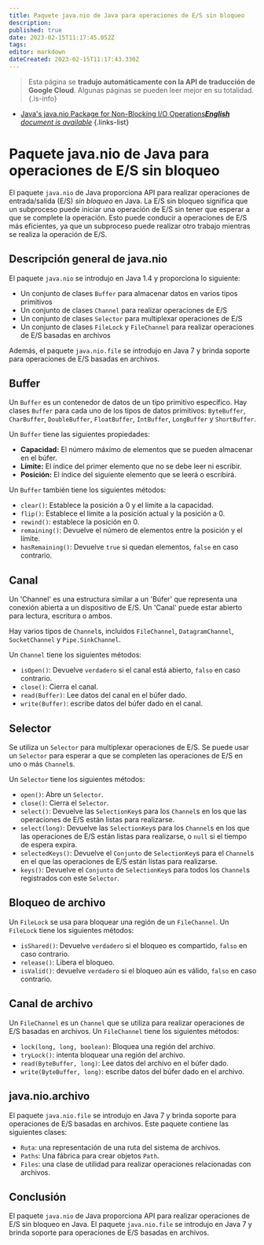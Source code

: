 ```yaml
---
title: Paquete java.nio de Java para operaciones de E/S sin bloqueo
description: 
published: true
date: 2023-02-15T11:17:45.052Z
tags: 
editor: markdown
dateCreated: 2023-02-15T11:17:43.330Z
---
```


> Esta página se **tradujo automáticamente con la API de traducción de Google Cloud**.
Algunas páginas se pueden leer mejor en su totalidad.{.is-info}



- [Java's java.nio Package for Non-Blocking I/O Operations***English** document is available*](/en/Knowledge-base/Java/java-s-java-nio-package-for-non-blocking-io-operations)
{.links-list}



# Paquete java.nio de Java para operaciones de E/S sin bloqueo

El paquete `java.nio` de Java proporciona API para realizar operaciones de entrada/salida (E/S) *sin bloqueo* en Java. La E/S sin bloqueo significa que un subproceso puede iniciar una operación de E/S sin tener que esperar a que se complete la operación. Esto puede conducir a operaciones de E/S más eficientes, ya que un subproceso puede realizar otro trabajo mientras se realiza la operación de E/S.

## Descripción general de java.nio

El paquete `java.nio` se introdujo en Java 1.4 y proporciona lo siguiente:

- Un conjunto de clases `Buffer` para almacenar datos en varios tipos primitivos
- Un conjunto de clases `Channel` para realizar operaciones de E/S
- Un conjunto de clases `Selector` para multiplexar operaciones de E/S
- Un conjunto de clases `FileLock` y `FileChannel` para realizar operaciones de E/S basadas en archivos

Además, el paquete `java.nio.file` se introdujo en Java 7 y brinda soporte para operaciones de E/S basadas en archivos.

## Buffer

Un `Buffer` es un contenedor de datos de un tipo primitivo específico. Hay clases `Buffer` para cada uno de los tipos de datos primitivos: `ByteBuffer`, `CharBuffer`, `DoubleBuffer`, `FloatBuffer`, `IntBuffer`, `LongBuffer` y `ShortBuffer`.

Un `Buffer` tiene las siguientes propiedades:

- **Capacidad:** El número máximo de elementos que se pueden almacenar en el búfer.
- **Límite:** El índice del primer elemento que no se debe leer ni escribir.
- **Posición:** El índice del siguiente elemento que se leerá o escribirá.

Un `Buffer` también tiene los siguientes métodos:

- `clear()`: Establece la posición a 0 y el límite a la capacidad.
- `flip()`: Establece el límite a la posición actual y la posición a 0.
- `rewind()`: establece la posición en 0.
- `remaining()`: Devuelve el número de elementos entre la posición y el límite.
- `hasRemaining()`: Devuelve `true` si quedan elementos, `false` en caso contrario.

## Canal

Un 'Channel' es una estructura similar a un 'Búfer' que representa una conexión abierta a un dispositivo de E/S. Un 'Canal' puede estar abierto para lectura, escritura o ambos.

Hay varios tipos de `Channel`s, incluidos `FileChannel`, `DatagramChannel`, `SocketChannel` y `Pipe.SinkChannel`.

Un `Channel` tiene los siguientes métodos:

- `isOpen()`: Devuelve `verdadero` si el canal está abierto, `falso` en caso contrario.
- `close()`: Cierra el canal.
- `read(Buffer)`: Lee datos del canal en el búfer dado.
- `write(Buffer)`: escribe datos del búfer dado en el canal.

## Selector

Se utiliza un `Selector` para multiplexar operaciones de E/S. Se puede usar un `Selector` para esperar a que se completen las operaciones de E/S en uno o más `Channel`s.

Un `Selector` tiene los siguientes métodos:

- `open()`: Abre un `Selector`.
- `close()`: Cierra el `Selector`.
- `select()`: Devuelve las `SelectionKey`s para los `Channel`s en los que las operaciones de E/S están listas para realizarse.
- `select(long)`: Devuelve las `SelectionKey`s para los `Channel`s en los que las operaciones de E/S están listas para realizarse, o `null` si el tiempo de espera expira.
- `selectedKeys()`: Devuelve el `Conjunto` de `SelectionKey`s para el `Channel`s en el que las operaciones de E/S están listas para realizarse.
- `keys()`: Devuelve el `Conjunto` de `SelectionKey`s para todos los `Channel`s registrados con este `Selector`.

## Bloqueo de archivo

Un `FileLock` se usa para bloquear una región de un `FileChannel`. Un `FileLock` tiene los siguientes métodos:

- `isShared()`: Devuelve `verdadero` si el bloqueo es compartido, `falso` en caso contrario.
- `release()`: Libera el bloqueo.
- `isValid()`: devuelve `verdadero` si el bloqueo aún es válido, `falso` en caso contrario.

## Canal de archivo

Un `FileChannel` es un `Channel` que se utiliza para realizar operaciones de E/S basadas en archivos. Un `FileChannel` tiene los siguientes métodos:

- `lock(long, long, boolean)`: Bloquea una región del archivo.
- `tryLock()`: intenta bloquear una región del archivo.
- `read(ByteBuffer, long)`: Lee datos del archivo en el búfer dado.
- `write(ByteBuffer, long)`: escribe datos del búfer dado en el archivo.

## java.nio.archivo

El paquete `java.nio.file` se introdujo en Java 7 y brinda soporte para operaciones de E/S basadas en archivos. Este paquete contiene las siguientes clases:

- `Ruta`: una representación de una ruta del sistema de archivos.
- `Paths`: Una fábrica para crear objetos `Path`.
- `Files`: una clase de utilidad para realizar operaciones relacionadas con archivos.

## Conclusión

El paquete `java.nio` de Java proporciona API para realizar operaciones de E/S sin bloqueo en Java. El paquete `java.nio.file` se introdujo en Java 7 y brinda soporte para operaciones de E/S basadas en archivos.
